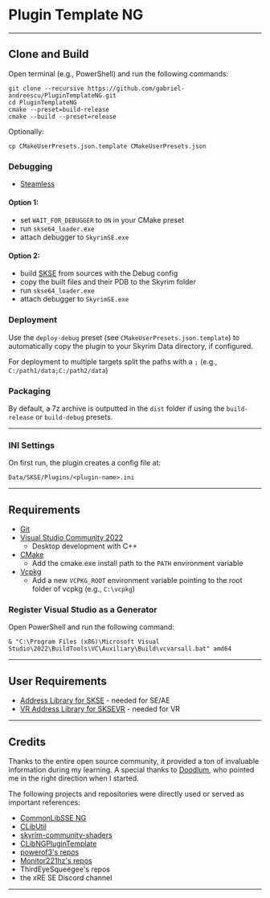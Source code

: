 # Plugin Template NG

---

## Clone and Build

Open terminal (e.g., PowerShell) and run the following commands:

```
git clone --recursive https://github.com/gabriel-andreescu/PluginTemplateNG.git
cd PluginTemplateNG
cmake --preset=build-release
cmake --build --preset=release
```

Optionally:

```
cp CMakeUserPresets.json.template CMakeUserPresets.json
```

### **Debugging**

- [Steamless](https://github.com/atom0s/Steamless/releases)

#### Option 1:

- set `WAIT_FOR_DEBUGGER` to `ON` in your CMake preset
- run `skse64_loader.exe`
- attach debugger to `SkyrimSE.exe`

#### Option 2:

- build [SKSE](https://github.com/ianpatt/skse64) from sources with the Debug config
- copy the built files and their PDB to the Skyrim folder
- run `skse64_loader.exe`
- attach debugger to `SkyrimSE.exe`

### **Deployment**

Use the `deploy-debug` preset (see `CMakeUserPresets.json.template`) to automatically copy the plugin to your Skyrim Data directory, if configured.

For deployment to multiple targets split the paths with a `;` (e.g., `C:/path1/data;C:/path2/data`)

### **Packaging**

By default, a 7z archive is outputted in the `dist` folder if using the `build-release` or `build-debug` presets.

---

### **INI Settings**

On first run, the plugin creates a config file at:

```
Data/SKSE/Plugins/<plugin-name>.ini
```

---

## Requirements

- [Git](https://git-scm.com/downloads)
- [Visual Studio Community 2022](https://visualstudio.microsoft.com/)
    - Desktop development with C++
- [CMake](https://cmake.org/)
    - Add the cmake.exe install path to the `PATH` environment variable
- [Vcpkg](https://learn.microsoft.com/en-us/vcpkg/get_started/get-started?pivots=shell-powershell#1---set-up-vcpkg)
    - Add a new `VCPKG_ROOT` environment variable pointing to the root folder of vcpkg (e.g., `C:\vcpkg`)

### **Register Visual Studio as a Generator**

Open PowerShell and run the following command:

```
& "C:\Program Files (x86)\Microsoft Visual Studio\2022\BuildTools\VC\Auxiliary\Build\vcvarsall.bat" amd64
```

---

## User Requirements

- [Address Library for SKSE](https://www.nexusmods.com/skyrimspecialedition/mods/32444) - needed for SE/AE
- [VR Address Library for SKSEVR](https://www.nexusmods.com/skyrimspecialedition/mods/58101) - needed for VR

---

## Credits

Thanks to the entire open source community, it provided a ton of invaluable information during my learning.
A special thanks to [Doodlum](https://github.com/doodlum), who pointed me in the right direction when I started.

The following projects and repositories were directly used or served as important references:

- [CommonLibSSE NG](https://github.com/alandtse/CommonLibVR/tree/ng)
- [CLibUtil](https://github.com/powerof3/CLibUtil)
- [skyrim-community-shaders](https://github.com/doodlum/skyrim-community-shaders)
- [CLibNGPluginTemplate](https://github.com/ThirdEyeSqueegee/CLibNGPluginTemplate)
- [powerof3's repos](https://github.com/powerof3)
- [Monitor221hz's repos](https://github.com/Monitor221hz)
- ThirdEyeSqueegee's repos
- the xRE SE Discord channel

---
